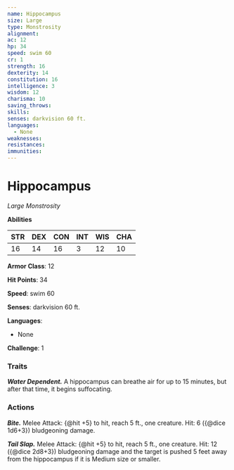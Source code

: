 ```yaml
---
name: Hippocampus
size: Large
type: Monstrosity
alignment: 
ac: 12
hp: 34
speed: swim 60
cr: 1
strength: 16
dexterity: 14
constitution: 16
intelligence: 3
wisdom: 12
charisma: 10
saving_throws:
skills:
senses: darkvision 60 ft.
languages:
  - None
weaknesses:
resistances:
immunities:
---
```


# Hippocampus

*Large Monstrosity*

**Abilities**

| STR | DEX | CON | INT | WIS | CHA |
| --- | --- | --- | --- | --- | --- |
| 16 | 14 | 16 | 3 | 12 | 10 |

**Armor Class**: 12

**Hit Points**: 34

**Speed**: swim 60

**Senses**: darkvision 60 ft.

**Languages**:
  - None

**Challenge**: 1

### Traits
***Water Dependent.*** A hippocampus can breathe air for up to 15 minutes, but after that time, it begins suffocating.

### Actions
***Bite.*** Melee Attack: {@hit +5} to hit, reach 5 ft., one creature. Hit: 6 ({@dice 1d6+3}) bludgeoning damage.

***Tail Slap.*** Melee Attack: {@hit +5} to hit, reach 5 ft., one creature. Hit: 12 ({@dice 2d8+3}) bludgeoning damage and the target is pushed 5 feet away from the hippocampus if it is Medium size or smaller.

